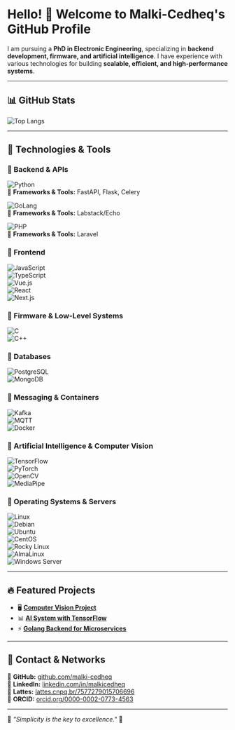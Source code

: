 # Hello! 👋 Welcome to Malki-Cedheq's GitHub Profile  

I am pursuing a **PhD in Electronic Engineering**, specializing in **backend development, firmware, and artificial intelligence**. I have experience with various technologies for building **scalable, efficient, and high-performance systems**.

---

## 📊 GitHub Stats
![Top Langs](https://github-readme-stats.vercel.app/api/top-langs/?username=malki-cedheq&langs_count=10&theme=gruvbox)

---

## 🚀 Technologies & Tools

### 🔹 Backend & APIs  
![Python](https://img.shields.io/badge/Python-3776AB?style=for-the-badge&logo=python&logoColor=white)  
🔹 **Frameworks & Tools:** FastAPI, Flask, Celery 

![GoLang](https://img.shields.io/badge/Go-00ADD8?style=for-the-badge&logo=go&logoColor=white)  
🔹 **Frameworks & Tools:** Labstack/Echo  

![PHP](https://img.shields.io/badge/PHP-777BB4?style=for-the-badge&logo=php&logoColor=white)  
🔹 **Frameworks & Tools:** Laravel  

### 🔹 Frontend  
![JavaScript](https://img.shields.io/badge/JavaScript-F7DF1E?style=for-the-badge&logo=javascript&logoColor=black)  
![TypeScript](https://img.shields.io/badge/TypeScript-3178C6?style=for-the-badge&logo=typescript&logoColor=white)  
![Vue.js](https://img.shields.io/badge/Vue.js-4FC08D?style=for-the-badge&logo=vue.js&logoColor=white)  
![React](https://img.shields.io/badge/React-61DAFB?style=for-the-badge&logo=react&logoColor=white)  
![Next.js](https://img.shields.io/badge/Next.js-000000?style=for-the-badge&logo=next.js&logoColor=white)  

### 🔹 Firmware & Low-Level Systems  
![C](https://img.shields.io/badge/C-A8B9CC?style=for-the-badge&logo=c&logoColor=white)  
![C++](https://img.shields.io/badge/C++-00599C?style=for-the-badge&logo=c%2B%2B&logoColor=white)  

### 🔹 Databases  
![PostgreSQL](https://img.shields.io/badge/PostgreSQL-336791?style=for-the-badge&logo=postgresql&logoColor=white)  
![MongoDB](https://img.shields.io/badge/MongoDB-47A248?style=for-the-badge&logo=mongodb&logoColor=white)  

### 🔹 Messaging & Containers  
![Kafka](https://img.shields.io/badge/Apache%20Kafka-231F20?style=for-the-badge&logo=apache-kafka&logoColor=white)  
![MQTT](https://img.shields.io/badge/MQTT-660066?style=for-the-badge&logo=mqtt&logoColor=white)  
![Docker](https://img.shields.io/badge/Docker-2496ED?style=for-the-badge&logo=docker&logoColor=white)  

### 🔹 Artificial Intelligence & Computer Vision  
![TensorFlow](https://img.shields.io/badge/TensorFlow-FF6F00?style=for-the-badge&logo=tensorflow&logoColor=white)  
![PyTorch](https://img.shields.io/badge/PyTorch-EE4C2C?style=for-the-badge&logo=pytorch&logoColor=white)  
![OpenCV](https://img.shields.io/badge/OpenCV-5C3EE8?style=for-the-badge&logo=opencv&logoColor=white)  
![MediaPipe](https://img.shields.io/badge/MediaPipe-FF9800?style=for-the-badge&logo=mediapipe&logoColor=white)  

### 🔹 Operating Systems & Servers  
![Linux](https://img.shields.io/badge/Linux-FCC624?style=for-the-badge&logo=linux&logoColor=black)  
![Debian](https://img.shields.io/badge/Debian-A81D33?style=for-the-badge&logo=debian&logoColor=white)  
![Ubuntu](https://img.shields.io/badge/Ubuntu-E95420?style=for-the-badge&logo=ubuntu&logoColor=white)  
![CentOS](https://img.shields.io/badge/CentOS-262577?style=for-the-badge&logo=centos&logoColor=white)  
![Rocky Linux](https://img.shields.io/badge/Rocky_Linux-10B981?style=for-the-badge&logo=rockylinux&logoColor=white)  
![AlmaLinux](https://img.shields.io/badge/AlmaLinux-1793D1?style=for-the-badge&logo=almalinux&logoColor=white)  
![Windows Server](https://img.shields.io/badge/Windows_Server-0078D6?style=for-the-badge&logo=windows&logoColor=white)  

---

## 🔥 Featured Projects
- 🖥️ **[Computer Vision Project](https://github.com/malki-cedheq/lazy)**
- 📊 **[AI System with TensorFlow](https://github.com/malki-cedheq/lazy)**
- ⚡ **[Golang Backend for Microservices](https://github.com/malki-cedheq/lazy)**

---

## 📢 Contact & Networks
🔗 **GitHub:** [github.com/malki-cedheq](https://github.com/malki-cedheq)  
🔗 **LinkedIn:** [linkedin.com/in/malkicedheq](https://www.linkedin.com/in/malkicedheq/)  
🔗 **Lattes:** [lattes.cnpq.br/7577279015706696](http://lattes.cnpq.br/7577279015706696)  
🔗 **ORCID:** [orcid.org/0000-0002-0773-4563](https://orcid.org/0000-0002-0773-4563)  

---

📌 *"Simplicity is the key to excellence."* 🚀
